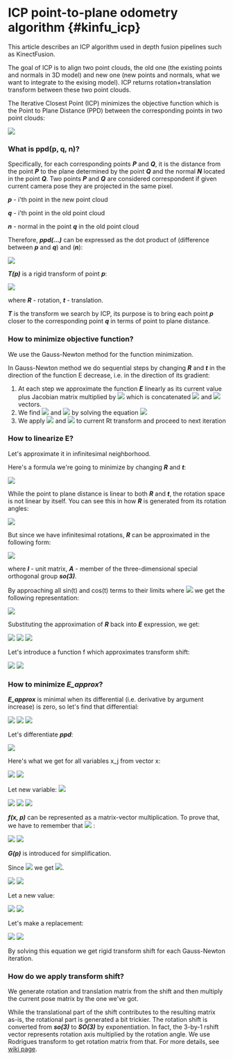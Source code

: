 # ICP point-to-plane odometry algorithm {#kinfu_icp}

This article describes an ICP algorithm used in depth fusion pipelines such as KinectFusion.

The goal of ICP is to align two point clouds, the old one (the existing points and normals in 3D model) and new one (new points and normals, what we want to integrate to the exising model). ICP returns rotation+translation transform between these two point clouds.

The Iterative Closest Point (ICP) minimizes the objective function which is the Point to Plane Distance (PPD) between the corresponding points in two point clouds:

<img src="https://render.githubusercontent.com/render/math?math=E=\sum_{i}\left\|ppd(p_{i}, q_{i}, n_{i})\right\|_{2}\rightarrow0">

### What is ppd(p, q, n)?

Specifically, for each corresponding points ***P*** and ***Q***, it is the distance from the point ***P*** to the plane determined by the point ***Q*** and the normal ***N*** located in the point ***Q***.
Two points ***P*** and ***Q*** are considered correspondent if given current camera pose they are projected in the same pixel.

***p*** - i'th point in the new point cloud

***q*** - i'th point in the old point cloud

***n*** - normal in the point ***q*** in the old point cloud

Therefore, ***ppd(...)*** can be expressed as the dot product of (difference between ***p*** and ***q***) and (***n***):

<img src="https://render.githubusercontent.com/render/math?math=dot(T_{p2q}(p)-q, n)=dot((R\cdot p %2b t)-q,n)=[(R\cdot p %2b t)-q]^{T}\cdot n">

***T(p)*** is a rigid transform of point ***p***:

<img src="https://render.githubusercontent.com/render/math?math=T_{p2q}(p) = (R \cdot  p %2B t)">

where ***R*** - rotation, ***t*** - translation.

***T*** is the transform we search by ICP, its purpose is to bring each point ***p*** closer to the corresponding point ***q*** in terms of point to plane distance.

### How to minimize objective function?

We use the Gauss-Newton method for the function minimization.

In Gauss-Newton method we do sequential steps by changing ***R*** and ***t*** in the direction of the function E decrease, i.e. in the direction of its gradient:

1. At each step we approximate the function ***E*** linearly as its current value plus Jacobian matrix multiplied by <img src="https://render.githubusercontent.com/render/math?math=\Delta x"> which is concatenated <img src="https://render.githubusercontent.com/render/math?math=\Delta R"> and <img src="https://render.githubusercontent.com/render/math?math=\Delta t"> vectors.
2. We find <img src="https://render.githubusercontent.com/render/math?math=\Delta R"> and <img src="https://render.githubusercontent.com/render/math?math=\Delta t"> by solving the equation <img src="https://render.githubusercontent.com/render/math?math=E_{approx}(\Delta x) = 0">
3. We apply <img src="https://render.githubusercontent.com/render/math?math=\Delta R"> and <img src="https://render.githubusercontent.com/render/math?math=\Delta t"> to current Rt transform and proceed to next iteration

### How to linearize E?

Let's approximate it in infinitesimal neighborhood.

Here's a formula we're going to minimize by changing ***R*** and ***t***:

<img src="https://render.githubusercontent.com/render/math?math=E=\sum\left\|[(R\cdot p %2B t)-q]^{T}\cdot n\right\|_{2}">

While the point to plane distance is linear to both ***R*** and ***t***,  the rotation space is not linear by itself. You can see this in how ***R*** is generated from its rotation angles:

<img src="https://render.githubusercontent.com/render/math?math=%5Cdisplaystyle+R+%3D+R_%7Bz%7D%28%5Cgamma%29R_%7By%7D%28%5Cbeta+%29R_%7Bx%7D%28%5Calpha%29%3D%0A%5Cbegin%7Bbmatrix%7D%0Acos%28%5Cgamma%29+%26+-sin%28%5Cgamma%29+%26+0+%5C%5C%0Asin%28%5Cgamma%29+%26+cos%28%5Cgamma%29+%26+0%5C%5C%0A0+%26+0+%26+1%0A%5Cend%7Bbmatrix%7D%0A%5Cbegin%7Bbmatrix%7D%0Acos%28%5Cbeta%29+%26+0+%26+sin%28%5Cbeta%29%5C%5C%0A0+%26+1+%26+0%5C%5C%0A-sin%28%5Cbeta%29+%26+0+%26+cos%28%5Cbeta%29%0A%5Cend%7Bbmatrix%7D%0A%5Cbegin%7Bbmatrix%7D%0A1+%26+0+%26+0%5C%5C%0A0+%26+cos%28%5Calpha%29+%26+-sin%28%5Calpha%29%5C%5C%0A0+%26+sin%28%5Calpha%29+%26+cos%28%5Calpha%29%0A%5Cend%7Bbmatrix%7D%0A">

But since we have infinitesimal rotations, ***R*** can be approximated in the following form:

<img src="https://render.githubusercontent.com/render/math?math=R=I %2B Ad\theta">

where ***I*** - unit matrix, ***A*** - member of the three-dimensional special orthogonal group ***so(3)***.

By approaching all sin(t) and cos(t) terms to their limits where <img src="https://render.githubusercontent.com/render/math?math=t \rightarrow 0"> we get the following representation:

<img src="https://render.githubusercontent.com/render/math?math=R = I %2B \begin{bmatrix}0 %26 -\gamma  %26 \beta \\ \gamma %26 0 %26 -\alpha \\ -\beta  %26 \alpha  %26 0 \end{bmatrix} = I %2B skew(\begin{bmatrix} \alpha %26 \beta %26 \gamma \end{bmatrix}^{T}) = I %2B skew(R_{shift}) ">

Substituting the approximation of ***R*** back into ***E*** expression, we get:

<img src="https://render.githubusercontent.com/render/math?math=E_{approx}=\sum\left\|[(I %2B skew(R_{shift})) \cdot  p %2B t - q]^{T}  \cdot n \right \|_{2} ">

<img src="https://render.githubusercontent.com/render/math?math=E_{approx} = \sum \left \| [I \cdot  p %2B skew(R_{shift}) \cdot  p %2B t - q]^{T}  \cdot n \right \|_{2} ">

<img src="https://render.githubusercontent.com/render/math?math=E_{approx} = \sum \left \| [skew(R_{shift}) \cdot  p %2B t %2B p- q]^{T}  \cdot n \right \|_{2} ">

Let's introduce a function f which approximates transform shift:

<img src="https://render.githubusercontent.com/render/math?math=f(x, p) = skew(R_{shift}) \cdot  p %2B t">

<img src="https://render.githubusercontent.com/render/math?math=E_{approx} = \sum \left \| [f(x, p) %2B p- q]^{T}  \cdot n \right \|_{2}">

### How to minimize _E_approx_?

***E_approx*** is minimal when its differential (i.e. derivative by argument increase) is zero, so let's find that differential:

<img src="https://render.githubusercontent.com/render/math?math=d(E_{approx}) = \sum_i d(\left \| ppd(T_{approx}(p_i), q_i, n_i) \right \|_2) = ">
<img src="https://render.githubusercontent.com/render/math?math=\sum_i d(ppd(T_{approx}(p_i), q_i, n_i)^2) =">
<img src="https://render.githubusercontent.com/render/math?math=\sum_i 2\cdot ppd(...)\cdot d(ppd(T_{approx}(p_i), q_i, n_i))">

Let's differentiate ***ppd***:

<img src="https://render.githubusercontent.com/render/math?math=d(ppd(T_{approx}(p_i), q_i, n_i)) = d([f(x, p_i) %2b p_i- q_i]^{T}  \cdot n_i) = df(x, p_i)^{T}  \cdot n_i = dx^T f'(x, p_i)^T \cdot n_i">

Here's what we get for all variables x_j from vector x:

<img src="https://render.githubusercontent.com/render/math?math=\frac{\partial E}{\partial x_{j}} = \sum [2 \cdot (f(x, p) %2B p - q)^{T} \cdot n] \cdot [f_{j}'(x, p)^{T} \cdot n] = 0">

<img src="https://render.githubusercontent.com/render/math?math=\sum [2 \cdot n^{T} \cdot (f(x, p) %2B p - q)] \cdot [n^{T} \cdot f{}'(x, p)] = 0 ">

Let new variable: <img src="https://render.githubusercontent.com/render/math?math=\triangle p = p - q">

<img src="https://render.githubusercontent.com/render/math?math=\sum [2 \cdot n^{T} \cdot (f(x, p) %2B \triangle p)] \cdot [n^{T} \cdot f{}'(x, p)] = 0">

<img src="https://render.githubusercontent.com/render/math?math=\sum [(f(x, p) %2B \triangle p)^{T} \cdot (n \cdot n^{T})] \cdot f{}'(x, p) = 0">

<img src="https://render.githubusercontent.com/render/math?math=\sum f{}'(x, p)^{T} \cdot [n \cdot n^{T}] \cdot [f(x, p) %2B \triangle p] = 0">

***f(x, p)*** can be represented as a matrix-vector multiplication. To prove that, we have to remember that <img src="https://render.githubusercontent.com/render/math?math=cross(a, b) = skew(a) \cdot b = skew(b)^{T} \cdot a"> :

<img src="https://render.githubusercontent.com/render/math?math=f(x, p) = skew(R_{shift}) \cdot  p %2B t_{shift} = skew(p)^T R_{shift} %2B t_{shift}">
<img src="https://render.githubusercontent.com/render/math?math=f(x, p) = \begin{bmatrix} skew(p)^{T} %26 I_{3\times 3}\end{bmatrix} \cdot \begin{bmatrix} \triangle R %26 \triangle t \end{bmatrix}^{T} = G(p) \cdot x">

***G(p)*** is introduced for simplification.

Since <img src="https://render.githubusercontent.com/render/math?math=d(f(x, p)) = G(p) \cdot dx = f'(x, p) \cdot dx"> we get <img src="https://render.githubusercontent.com/render/math?math=f'(x, p) = G(p)">.

<img src="https://render.githubusercontent.com/render/math?math=\sum f{}'(x, p)^{T} \cdot [n \cdot n^{T}] \cdot [f(x, p)] = \sum f{}'(x, p)^{T} \cdot [n \cdot n^{T}] \cdot [- \triangle p]">

<img src="https://render.githubusercontent.com/render/math?math=\sum G(p)^{T} \cdot [n \cdot n^{T}] \cdot [G(p) \cdot X] = \sum G(p)^{T} \cdot [n \cdot n^{T}] \cdot [- \triangle p]">

Let a new value:

<img src="https://render.githubusercontent.com/render/math?math=C = G(p)^{T} \cdot n">

<img src="https://render.githubusercontent.com/render/math?math=C^{T} = (G(p)^{T} \cdot n)^{T} = n^{T} \cdot G(p)">

Let's make a replacement:

<img src="https://render.githubusercontent.com/render/math?math=\sum C \cdot C^{T} \cdot X = \sum C \cdot n^{T} \cdot [- \triangle p]">

<img src="https://render.githubusercontent.com/render/math?math=\sum C\cdot C^{T}\cdot \begin{bmatrix} \triangle R\\ \triangle t \end{bmatrix} = \sum C \cdot n^{T} \cdot [- \triangle p]">

By solving this equation we get rigid transform shift for each Gauss-Newton iteration.

### How do we apply transform shift?

We generate rotation and translation matrix from the shift and then multiply the current pose matrix by the one we've got.

While the translational part of the shift contributes to the resulting matrix as-is, the rotational part is generated a bit trickier.
The rotation shift is converted from ***so(3)*** to ***SO(3)*** by exponentiation. 
In fact, the 3-by-1 rshift vector represents rotation axis multiplied by the rotation angle. We use Rodrigues transform to get rotation matrix from that.
For more details, see [wiki page](https://en.wikipedia.org/wiki/3D_rotation_group).
